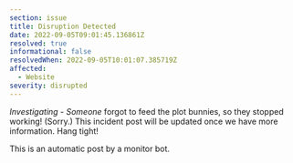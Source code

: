 ```yaml
---
section: issue
title: Disruption Detected
date: 2022-09-05T09:01:45.136861Z
resolved: true
informational: false
resolvedWhen: 2022-09-05T10:01:07.385719Z
affected:
  - Website
severity: disrupted
---
```

*Investigating* - _Someone_ forgot to feed the plot bunnies, so they stopped working! (Sorry.) This incident post will be updated once we have more information. Hang tight!

This is an automatic post by a monitor bot.
        